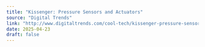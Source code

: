 ```yaml
---
title: "Kissenger: Pressure Sensors and Actuators"
source: "Digital Trends"
link: "http://www.digitaltrends.com/cool-tech/kissenger-pressure-sensors-actuators/"
date: 2025-04-23
draft: false
---
```

